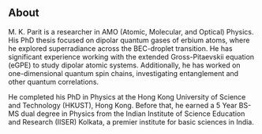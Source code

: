 ## About
M. K. Parit is a researcher in AMO (Atomic, Molecular, and Optical) Physics. His PhD thesis focused on dipolar quantum gases of erbium atoms, where he explored superradiance across the BEC-droplet transition. He has significant experience working with the extended Gross-Pitaevskii equation (eGPE) to study dipolar atomic systems. Additionally, he has worked on one-dimensional quantum spin chains, investigating entanglement and other quantum correlations. 

He completed his PhD in Physics at the Hong Kong University of Science and Technology (HKUST), Hong Kong. Before that, he earned a 5 Year BS-MS dual degree in Physics from the Indian Institute of Science Education and Research (IISER) Kolkata, a premier institute for basic sciences in India.


